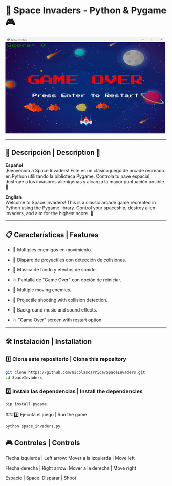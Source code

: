 # 🚀 Space Invaders - Python & Pygame 🎮

<img src="image.png" alt="Vista previa del juego" width="500" height="300">


---

## 🌟 Descripción | Description 🌟

**Español**  
¡Bienvenido a Space Invaders! Este es un clásico juego de arcade recreado en Python utilizando la biblioteca Pygame. Controla tu nave espacial, destruye a los invasores alienígenas y alcanza la mayor puntuación posible. 🎯  

**English**  
Welcome to Space Invaders! This is a classic arcade game recreated in Python using the Pygame library. Control your spaceship, destroy alien invaders, and aim for the highest score. 🎯  

---

## 📋 Características | Features

- 👾 Múltiples enemigos en movimiento.
- 🚀 Disparo de proyectiles con detección de colisiones.
- 🌌 Música de fondo y efectos de sonido.
- 💥 Pantalla de "Game Over" con opción de reiniciar.


- 👾 Multiple moving enemies.
- 🚀 Projectile shooting with collision detection.
- 🌌 Background music and sound effects.
- 💥 "Game Over" screen with restart option.

---

## 🛠️ Instalación | Installation

### 1️⃣ Clona este repositorio | Clone this repository
```bash
git clone https://github.com/nicolascarrica/SpaceInvaders.git
cd SpaceInvaders
```
### 2️⃣ Instala las dependencias | Install the dependencies
```bash
pip install pygame
```
###3️⃣ Ejecuta el juego | Run the game

```bash
python space_invaders.py
```
## 🎮 Controles | Controls
Flecha izquierda | Left arrow: Mover a la izquierda | Move left

Flecha derecha | Right arrow: Mover a la derecha | Move right

Espacio | Space: Disparar | Shoot

